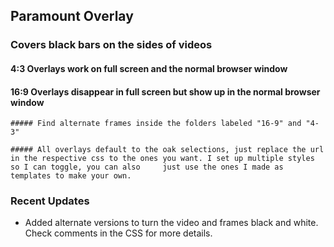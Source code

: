 ## Paramount Overlay

### Covers black bars on the sides of videos

  #### 4:3 Overlays work on full screen and the normal browser window
  #### 16:9 Overlays disappear in full screen but show up in the normal browser window

    ##### Find alternate frames inside the folders labeled "16-9" and "4-3"

    ##### All overlays default to the oak selections, just replace the url in the respective css to the ones you want. I set up multiple styles so I can toggle, you can also     just use the ones I made as templates to make your own. 

### Recent Updates

* Added alternate versions to turn the video and frames black and white. Check comments in the CSS for more details. 
